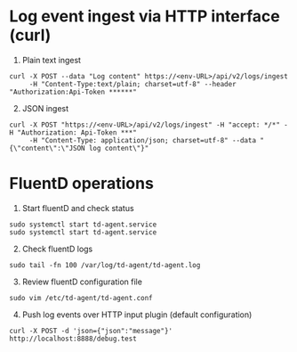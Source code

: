 # Log event ingest via HTTP interface (curl)
1. Plain text ingest
```Shell
curl -X POST --data "Log content" https://<env-URL>/api/v2/logs/ingest
     -H "Content-Type:text/plain; charset=utf-8" --header "Authorization:Api-Token ******"
```
2. JSON ingest
```Shell
curl -X POST "https://<env-URL>/api/v2/logs/ingest" -H "accept: */*" -H "Authorization: Api-Token ***"
     -H "Content-Type: application/json; charset=utf-8" --data "{\"content\":\"JSON log content\"}"
```

# FluentD operations
1. Start fluentD and check status
```Shell
sudo systemctl start td-agent.service
sudo systemctl start td-agent.service
```
2. Check fluentD logs
```Shell
sudo tail -fn 100 /var/log/td-agent/td-agent.log
```
3. Review fluentD configuration file
```Shell
sudo vim /etc/td-agent/td-agent.conf
```
4. Push log events over HTTP input plugin (default configuration)
```Shell
curl -X POST -d 'json={"json":"message"}' http://localhost:8888/debug.test
```
